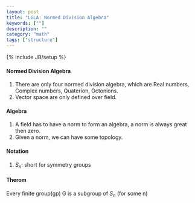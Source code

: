 ```yaml
---
layout: post
title: "LGLA: Normed Division Algebra"
keywords: [""]
description: ""
category: "math"
tags: ["structure"]
---
```

{% include JB/setup %}


#### Normed Division Algebra
1. There are only four normed division algebra, which are Real numbers, Complex
numbers, Quaterion, Octonions. 
2. Vector space are only defined over field.


#### Algebra
1. A field has to have a norm to form an algebra, a norm is always great then
   zero.
2. Given a norm, we can have some topology.


#### Notation
1. $S_n$: short for symmetry groups

#### Therom
Every finite group(gp) G is a subgroup of $S_n$ (for some n)
